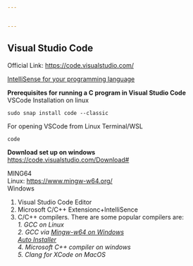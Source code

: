 ```yaml
---


---
```


<h2 id="visual-studio-code">Visual Studio Code</h2>
<p>Official Link: <a href="https://code.visualstudio.com/">https://code.visualstudio.com/</a></p>
<p><a href="https://code.visualstudio.com/docs/editor/intellisense#_intellisense-for-your-programming-language">IntelliSense for your programming language</a></p>
<p><strong>Prerequisites for running a C program in Visual Studio Code</strong><br>
VSCode Installation on linux</p>
<pre><code>sudo snap install code --classic
</code></pre>
<p>For opening VSCode from Linux Terminal/WSL</p>
<pre><code>code
</code></pre>
<p><strong>Download set up on windows</strong><br>
<a href="https://code.visualstudio.com/Download#">https://code.visualstudio.com/Download#</a></p>
<p>MING64<br>
Linux: <a href="https://www.mingw-w64.org/">https://www.mingw-w64.org/</a><br>
Windows</p>
<ol>
<li>Visual Studio Code Editor</li>
<li>Microsoft C/C++ Extensionc+IntelliSence</li>
<li>C/C++ compilers. There are some popular compilers are:<br>
<em>1.  GCC on Linux<br>
2.  GCC via <a href="https://www.mingw-w64.org/">Mingw-w64 on Windows</a><br>
<a href="https://github.com/niXman/mingw-builds-binaries">Auto Installer</a><br>
4.  Microsoft C++ compiler on windows<br>
5.  Clang for XCode on MacOS</em></li>
</ol>

